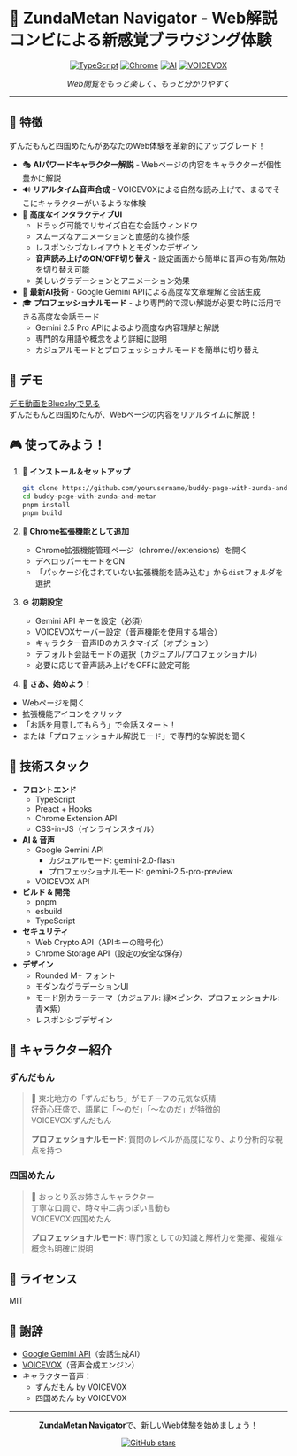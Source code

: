 # 🍵 ZundaMetan Navigator - Web解説コンビによる新感覚ブラウジング体験

<div align="center">

[![TypeScript](https://img.shields.io/badge/TypeScript-007ACC?style=for-the-badge&logo=typescript&logoColor=white)](https://www.typescriptlang.org/)
[![Chrome](https://img.shields.io/badge/Google_Chrome-4285F4?style=for-the-badge&logo=Google-chrome&logoColor=white)](https://chrome.google.com/webstore)
[![AI](https://img.shields.io/badge/Gemini_AI-8E75B2?style=for-the-badge&logo=google&logoColor=white)](https://deepmind.google/technologies/gemini/)
[![VOICEVOX](https://img.shields.io/badge/VOICEVOX-57B560?style=for-the-badge)](https://voicevox.hiroshiba.jp/)

_Web閲覧をもっと楽しく、もっと分かりやすく_  
</div>

---

## 🌟 特徴

ずんだもんと四国めたんがあなたのWeb体験を革新的にアップグレード！

- 🎭 **AIパワードキャラクター解説** - Webページの内容をキャラクターが個性豊かに解説
- 🔊 **リアルタイム音声合成** - VOICEVOXによる自然な読み上げで、まるでそこにキャラクターがいるような体験
- 🎨 **高度なインタラクティブUI**
  - ドラッグ可能でリサイズ自在な会話ウィンドウ
  - スムーズなアニメーションと直感的な操作感
  - レスポンシブなレイアウトとモダンなデザイン
  - **音声読み上げのON/OFF切り替え** - 設定画面から簡単に音声の有効/無効を切り替え可能
  - 美しいグラデーションとアニメーション効果
- 🤖 **最新AI技術** - Google Gemini APIによる高度な文章理解と会話生成
- 🎓 **プロフェッショナルモード** - より専門的で深い解説が必要な時に活用できる高度な会話モード
  - Gemini 2.5 Pro APIによるより高度な内容理解と解説
  - 専門的な用語や概念をより詳細に説明
  - カジュアルモードとプロフェッショナルモードを簡単に切り替え

## 📱 デモ
[デモ動画をBlueskyで見る](https://bsky.app/profile/did:plc:an3xifvom3u6bg6iug3drdjr/post/3lm5g55aq5k2p)  
ずんだもんと四国めたんが、Webページの内容をリアルタイムに解説！

## 🎮 使ってみよう！

1. 🔧 **インストール＆セットアップ**
   ```bash
   git clone https://github.com/yourusername/buddy-page-with-zunda-and-metan.git
   cd buddy-page-with-zunda-and-metan
   pnpm install
   pnpm build
   ```

2. 🚀 **Chrome拡張機能として追加**
   - Chrome拡張機能管理ページ（chrome://extensions）を開く
   - デベロッパーモードをON
   - 「パッケージ化されていない拡張機能を読み込む」から`dist`フォルダを選択

3. ⚙️ **初期設定**
   - Gemini API キーを設定（必須）
   - VOICEVOXサーバー設定（音声機能を使用する場合）
   - キャラクター音声IDのカスタマイズ（オプション）
   - デフォルト会話モードの選択（カジュアル/プロフェッショナル）
   - 必要に応じて音声読み上げをOFFに設定可能

 4. 🎉 **さあ、始めよう！**
   - Webページを開く
   - 拡張機能アイコンをクリック
   - 「お話を用意してもらう」で会話スタート！
   - または「プロフェッショナル解説モード」で専門的な解説を聞く

## 🔧 技術スタック

- **フロントエンド**
  - TypeScript
  - Preact + Hooks
  - Chrome Extension API
  - CSS-in-JS（インラインスタイル）
- **AI & 音声**
  - Google Gemini API
    - カジュアルモード: gemini-2.0-flash
    - プロフェッショナルモード: gemini-2.5-pro-preview
  - VOICEVOX API
- **ビルド & 開発**
  - pnpm
  - esbuild
  - TypeScript
- **セキュリティ**
  - Web Crypto API（APIキーの暗号化）
  - Chrome Storage API（設定の安全な保存）
- **デザイン**
  - Rounded M+ フォント
  - モダンなグラデーションUI
  - モード別カラーテーマ（カジュアル: 緑✕ピンク、プロフェッショナル: 青✕紫）
  - レスポンシブデザイン

## 💫 キャラクター紹介

### ずんだもん
> 🍡 東北地方の「ずんだもち」がモチーフの元気な妖精  
> 好奇心旺盛で、語尾に「〜のだ」「〜なのだ」が特徴的  
> VOICEVOX:ずんだもん
>
> **プロフェッショナルモード**: 質問のレベルが高度になり、より分析的な視点を持つ

### 四国めたん
> 🌸 おっとり系お姉さんキャラクター  
> 丁寧な口調で、時々中二病っぽい言動も  
> VOICEVOX:四国めたん
>
> **プロフェッショナルモード**: 専門家としての知識と解析力を発揮、複雑な概念も明確に説明

## 📄 ライセンス

MIT

## 🙏 謝辞

- [Google Gemini API](https://ai.google.dev/)（会話生成AI）
- [VOICEVOX](https://voicevox.hiroshiba.jp/)（音声合成エンジン）
- キャラクター音声：
  - ずんだもん by VOICEVOX
  - 四国めたん by VOICEVOX

---

<div align="center">

**ZundaMetan Navigator**で、新しいWeb体験を始めましょう！

[![GitHub stars](https://img.shields.io/github/stars/izumiz-dev/buddy-page-with-zunda-and-metan?style=social)](https://github.com/izumiz-dev/buddy-page-with-zunda-and-metan)

</div>
